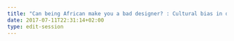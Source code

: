 ```yaml
---
title: "Can being African make you a bad designer? : Cultural bias in design "
date: 2017-07-11T22:31:14+02:00
type: edit-session
---
```


